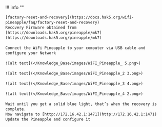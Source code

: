 !!! info ""

    [factory-reset-and-recovery](https://docs.hak5.org/wifi-pineapple/faq/factory-reset-and-recovery)
    Recovery Firmware obtained from [https://downloads.hak5.org/pineapple/mk7](https://downloads.hak5.org/pineapple/mk7)

    Connect the WiFi Pineapple to your computer via USB cable and configure your Network

    ![alt text](</Knowledge_Base/images/WiFI_Pineapple_ 5.png>)

    ![alt text](</Knowledge_Base/images/WiFI_Pineapple_2 3.png>)

    ![alt text](</Knowledge_Base/images/WiFI_Pineapple_3 4.png>)

    ![alt text](</Knowledge_Base/images/WiFI_Pineapple_4 2.png>)

    Wait until you get a solid blue light, that’s when the recovery is complete.
    Now navigate to [http://172.16.42.1:1471](http://172.16.42.1:1471)
    Update the Pineapple and configure it
